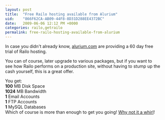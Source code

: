 ```yaml
---
layout: post
title:  "Free Railo hosting available from Alurium"
uid:	"866F62CA-AB09-44F8-8D31D288EE4372BC"
date:   2009-06-06 12:12 PM +0000
categories: railo,getrailo
permalink: free-railo-hosting-available-from-alurium
---
```

<p>
In case you didn't already know, <a title="Web hosting provider - Alurium.com - railo hosting - domain hosting - PHP Hosting - cheap web hosting - E-Commerce Web Hosting Alurium" href="http://www.alurium.com/">alurium.com</a> are providing a 60 day free trial of Railo hosting. 
</p>
<p>
You can of course, later upgrade to various packages, but if you want to see how Railo performs on a production site, without having to stump up the cash yourself, this is a great offer. 
</p>
<p>
You get: <br />
<strong>100</strong> MB Disk Space<br />
<strong>1024</strong> MB Bandwidth <br />		
<strong>1</strong> Email Accounts <br />
<strong>1</strong> FTP Accounts <br />
<strong>1</strong> MySQL Databases <br />
Which of course is more than enough to get you going! <a title="Parallels Plesk Billing" href="http://www.alurium.com/billing/order/products.php">Why not it a whirl</a>!</p>